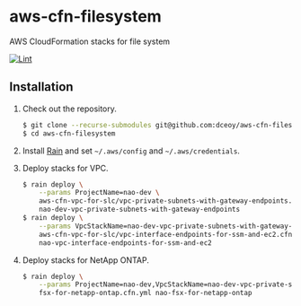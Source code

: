 aws-cfn-filesystem
==================

AWS CloudFormation stacks for file system

[![Lint](https://github.com/dceoy/aws-cfn-filesystem/actions/workflows/lint.yml/badge.svg)](https://github.com/dceoy/aws-cfn-filesystem/actions/workflows/lint.yml)

Installation
------------

1.  Check out the repository.

    ```sh
    $ git clone --recurse-submodules git@github.com:dceoy/aws-cfn-filesystem.git
    $ cd aws-cfn-filesystem
    ```

2.  Install [Rain](https://github.com/aws-cloudformation/rain) and set `~/.aws/config` and `~/.aws/credentials`.

3.  Deploy stacks for VPC.

    ```sh
    $ rain deploy \
        --params ProjectName=nao-dev \
        aws-cfn-vpc-for-slc/vpc-private-subnets-with-gateway-endpoints.cfn.yml \
        nao-dev-vpc-private-subnets-with-gateway-endpoints
    $ rain deploy \
        --params VpcStackName=nao-dev-vpc-private-subnets-with-gateway-endpoints \
        aws-cfn-vpc-for-slc/vpc-interface-endpoints-for-ssm-and-ec2.cfn.yml \
        nao-vpc-interface-endpoints-for-ssm-and-ec2
    ```

4.  Deploy stacks for NetApp ONTAP.

    ```sh
    $ rain deploy \
        --params ProjectName=nao-dev,VpcStackName=nao-dev-vpc-private-subnets-with-gateway-endpoints \
        fsx-for-netapp-ontap.cfn.yml nao-fsx-for-netapp-ontap
    ```
